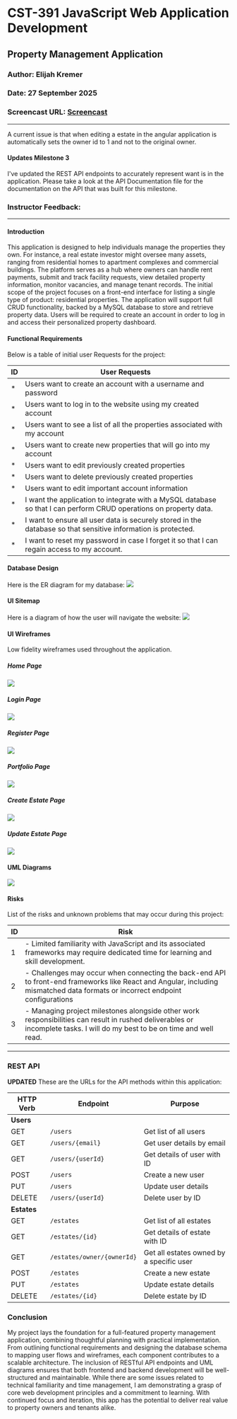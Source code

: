 
# CST-391 JavaScript Web Application Development

## Property Management Application
### Author: Elijah Kremer
### Date: 27 September 2025
### Screencast URL: [Screencast](https://www.loom.com/share/26d1656b0ac945c08669e94e8096948f)

---


A current issue is that when editing a estate in the angular application is automatically sets the owner id to 1 and not to the original owner.

#### Updates Milestone 3

I've updated the REST API endpoints to accurately represent want is in the application. Please take a look at the API Documentation file for the documentation on the API that was built for this milestone.


### Instructor Feedback: 


---

#### Introduction
This application is designed to help individuals manage the properties they own. For instance, a real estate investor might oversee many assets, ranging from residential homes to apartment complexes and commercial buildings. The platform serves as a hub where owners can handle rent payments, submit and track facility requests, view detailed property information, monitor vacancies, and manage tenant records.
The initial scope of the project focuses on a front-end interface for listing a single type of product: residential properties. The application will support full CRUD functionality, backed by a MySQL database to store and retrieve property data. Users will be required to create an account in order to log in and access their personalized property dashboard.

#### Functional Requirements
Below is a table of initial user Requests for the project:

| **ID** | **User Requests**                                                                                                                    |
| ------ | --------------------------------------------------------------------------------------------------------------------------------- |
| *      | Users want to create an account with a username and password                                                               |
| *      | Users want to log in to the website using my created account                                                               |
| *      | Users want to see a list of all the properties associated with my account                                                  |
| *      | Users want to create new properties that will go into my account                                                           |
| *      | Users want to edit previously created properties                                                                           |
| *      | Users want to delete previously created properties                                                                         |
| *      | Users want to edit important account information                                                                           |
| *      | I want the application to integrate with a MySQL database so that I can perform CRUD operations on property data. |
| *      | I want to ensure all user data is securely stored in the database so that sensitive information is protected.     |
| *     | I want to reset my password in case I forget it so that I can regain access to my account.                             |

#### Database Design
Here is the ER diagram for my database:
![](../screenshots/ER1.png)

#### UI Sitemap
Here is a diagram of how the user will navigate the website:
![](../screenshots/UI1.png)

#### UI Wireframes
Low fidelity wireframes used throughout the application.
##### Home Page
![](../screenshots/HomeP.png)
##### Login Page
![](../screenshots/LoginP.png)
##### Register Page
![](../screenshots/RegisterP.png)
##### Portfolio Page
![](../screenshots/Portfolio.png)
##### Create Estate Page
![](../screenshots/CreateEstate.png)
##### Update Estate Page
![](../screenshots/UpdateEst.png)
#### UML Diagrams
![](../screenshots/UML1.png)

#### Risks
List of the risks and unknown problems that may occur during this project:

| ID  | Risk                                                                                                                                                                    |
| --- | ----------------------------------------------------------------------------------------------------------------------------------------------------------------------- |
| 1   | - Limited familiarity with JavaScript and its associated frameworks may require dedicated time for learning and skill development. |
| 2   | - Challenges may occur when connecting the back-end API to front-end frameworks like React and Angular, including mismatched data formats or incorrect endpoint configurations                                                             |
| 3   | - Managing project milestones alongside other work responsibilities can result in rushed deliverables or incomplete tasks. I will do my best to be on time and well read. |


--- 


### REST API
**UPDATED**
These are the URLs for the API methods within this application:

| HTTP Verb   | Endpoint                   | Purpose                                  |
| ----------- | -------------------------- | ---------------------------------------- |
| **Users**   |                            |                                          |
| GET         | `/users`                   | Get list of all users                    |
| GET         | `/users/{email}`           | Get user details by email                |
| GET         | `/users/{userId}`          | Get details of user with ID              |
| POST        | `/users`                   | Create a new user                        |
| PUT         | `/users`                   | Update user details                      |
| DELETE      | `/users/{userId}`          | Delete user by ID                        |
| **Estates** |                            |                                          |
| GET         | `/estates`                 | Get list of all estates                  |
| GET         | `/estates/{id}`            | Get details of estate with ID            |
| GET         | `/estates/owner/{ownerId}` | Get all estates owned by a specific user |
| POST        | `/estates`                 | Create a new estate                      |
| PUT         | `/estates`                 | Update estate details                    |
| DELETE      | `/estates/{id}`            | Delete estate by ID                      |


### Conclusion
My project lays the foundation for a full-featured property management application, combining thoughtful planning with practical implementation. From outlining functional requirements and designing the database schema to mapping user flows and wireframes, each component contributes to a scalable architecture. The inclusion of RESTful API endpoints and UML diagrams ensures that both frontend and backend development will be well-structured and maintainable. While there are some issues related to technical familiarity and time management, I am demonstrating a grasp of core web development principles and a commitment to learning. With continued focus and iteration, this app has the potential to deliver real value to property owners and tenants alike.

